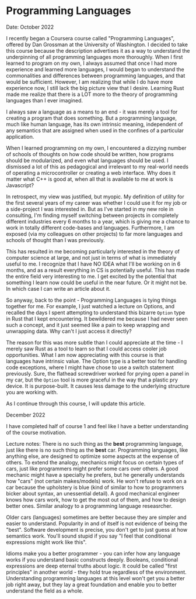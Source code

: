 # Programming Languages

Date: October 2022

I recently began a Coursera course called "Programming Languages", offered by Dan Grossman at the University of Washington. I decided to take this course because the description advertises it as a way to understand the underpinning of all programming languages more thoroughly. When I first learned to program on my own, I always assumed that once I had more experience and learned more languages, I would began to understand the commonalities and differences between programming languages, and that would be sufficient. However, I am realizing that while I do have more experience now, I still lack the big picture view that I desire. Learning Rust made me realize that there is a LOT more to the theory of programming languages than I ever imagined.

I always saw a language as a means to an end - it was merely a tool for creating a program that does something. But a programming language, much like human language, has its own intrinsic meaning, independent of any semantics that are assigned when used in the confines of a particular application.

When I learned programming on my own, I encountered a dizzying number of schools of thoughts on how code should be written, how programs should be modularized, and even what languages should be used. I dismissed a lot of this as pedagogical and irrelevant to my real-world needs of operating a microcontroller or creating a web interface. Why does it matter what C++ is good at, when all that is available to me at work is Javascript?

In retrospect, my view was justified, but myopic. My definition of utility for the first several years of my career was whether I could use it for my job or a side-project I was interested in. But as I've started in my new role in consulting, I'm finding myself switching between projects in completely different industries every 6 months to a year, which is giving me a chance to work in totally different code-bases and languages. Furthermore, I am exposed (via my colleagues on other projects) to far more languages and schools of thought than I was previously.

This has resulted in me becoming particularly interested in the theory of computer science at large, and not just in terms of what is immediately useful to me. I recognize that I have NO IDEA what I'll be working on in 6 months, and as a result everything in CS is potentially useful. This has made the entire field very interesting to me. I get excited by the potential that something I learn now could be useful in the near future. Or it might not be. In which case I can write an article about it.

So anyway, back to the point - Programming Languages is tying things together for me. For example, I just watched a lecture on Options, and recalled the days I spent attempting to understand this bizarre `Option` type in Rust that I kept encountering. It bewildered me because I had never seen such a concept, and it just seemed like a pain to keep wrapping and unwrapping data. Why can't I just access it directly?

The reason for this was more subtle than I could appreciate at the time - I merely saw Rust as a tool to learn so that I could access cooler job opportunities. What I am now appreciating with this course is that languages have intrinsic value. The Option type is a better tool for handling code exceptions, where I might have chose to use a switch statement previously. Sure, the flathead screwdriver worked for prying open a panel in my car, but the `Option` tool is more graceful in the way that a plastic pry device. It is purpose-built. It causes less damage to the underlying structure you are working with.

As I continue through this course, I will update this article.

December 2022

I have completed half of course 1 and feel like I have a better understanding of the course motivation.

Lecture notes: 
There is no such thing as the **best** programming language, just like there is no such thing as the **best** car. Programming languages, like anything else, are designed to optimize some aspects at the expense of others. To extend the analogy, mechanics might focus on certain types of cars, just like programmers might prefer some cars over others. A good mechanic might have a specialty he prefers, but he generally understands how "cars" (not certain makes/models) work. He won't refuse to work on a car because the upholstery is blue (kind of similar to how to programmers bicker about syntax, an unessential detail). A good mechanical engineer knows how cars work, how to get the most out of them, and how to design better ones. Similar analogy to a programming language reseasrcher. 

Older cars (languages) sometimes are better because they are simpler and easier to understand. Popularity in and of itself is not evidence of being the "best".  Software development is precise, you don't get to just guess at how semantics work. You'll sound stupid if you say "I feel that conditional expressions might work like this". 

Idioms make you a better programmer - you can infer how any language works if you understand basic constructs deeply. Booleans, conditional expressions are deep eternal truths about logic. It could be called "first principles" in another world - they hold true regardless of the environment. Understanding programming languages at this level won't get you a better job right away, but they lay a great foundation and enable you to better understand the field as a whole. 
